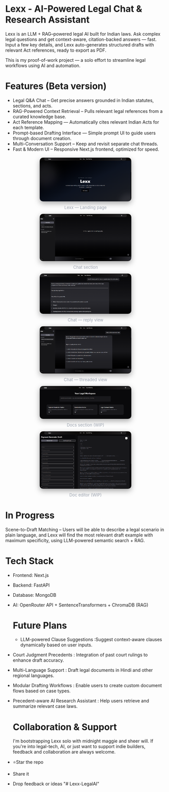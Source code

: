 # Lexx - AI-Powered Legal Chat & Research Assistant
Lexx is an LLM + RAG–powered legal AI built for Indian laws.
Ask complex legal questions and get context-aware, citation-backed answers — fast.
Input a few key details, and Lexx auto-generates structured drafts with relevant Act references, ready to export as PDF.

This is my proof-of-work project — a solo effort to streamline legal workflows using AI and automation.

# Features (Beta version)
- Legal Q&A Chat – Get precise answers grounded in Indian statutes, sections, and acts.
- RAG-Powered Context Retrieval – Pulls relevant legal references from a curated knowledge base.
- Act Reference Mapping — Automatically cites relevant Indian Acts for each template.
- Prompt-based Drafting Interface — Simple prompt UI to guide users through document creation.
- Multi-Conversation Support – Keep and revisit separate chat threads.
- Fast & Modern UI – Responsive Next.js frontend, optimized for speed.

<!-- Screenshots gallery -->
<div style="display:flex;flex-wrap:wrap;gap:12px;justify-content:center;align-items:flex-start;margin:18px 0;">
  <figure style="margin:0;max-width:320px;text-align:center;">
    <a href="public/homepage.png" target="_blank" rel="noopener noreferrer">
      <img src="public/homepage.png" alt="Lexx Landing Page" style="width:90%;max-width:320px;height:auto;border-radius:10px;box-shadow:0 6px 18px rgba(0,0,0,0.35)"/>
    </a>
    <figcaption style="margin-top:8px;font-size:13px;color:#9ca3af;">Lexx — Landing page</figcaption>
  </figure>

  <figure style="margin:0;max-width:320px;text-align:center;">
    <a href="public/chatui.png" target="_blank" rel="noopener noreferrer">
      <img src="public/chatui.png" alt="Lexx Chat Section" style="width:90%;max-width:320px;height:auto;border-radius:10px;box-shadow:0 6px 18px rgba(0,0,0,0.35)"/>
    </a>
    <figcaption style="margin-top:8px;font-size:13px;color:#9ca3af;">Chat section</figcaption>
  </figure>

  <figure style="margin:0;max-width:320px;text-align:center;">
    <a href="public/chat3.png" target="_blank" rel="noopener noreferrer">
      <img src="public/chat3.png" alt="Lexx Chat screenshot" style="width:90%;max-width:320px;height:auto;border-radius:10px;box-shadow:0 6px 18px rgba(0,0,0,0.35)"/>
    </a>
    <figcaption style="margin-top:8px;font-size:13px;color:#9ca3af;">Chat — reply view</figcaption>
  </figure>

  <figure style="margin:0;max-width:320px;text-align:center;">
    <a href="public/chat2.png" target="_blank" rel="noopener noreferrer">
      <img src="public/chat2.png" alt="Lexx Chat screenshot 2" style="width:90%;max-width:320px;height:auto;border-radius:10px;box-shadow:0 6px 18px rgba(0,0,0,0.35)"/>
    </a>
    <figcaption style="margin-top:8px;font-size:13px;color:#9ca3af;">Chat — threaded view</figcaption>
  </figure>

  <figure style="margin:0;max-width:320px;text-align:center;">
    <a href="public/docsSection.png" target="_blank" rel="noopener noreferrer">
      <img src="public/docsSection.png" alt="Lexx Documents section" style="width:90%;max-width:320px;height:auto;border-radius:10px;box-shadow:0 6px 18px rgba(0,0,0,0.35)"/>
    </a>
    <figcaption style="margin-top:8px;font-size:13px;color:#9ca3af;">Docs section (WIP)</figcaption>
  </figure>

  <figure style="margin:0;max-width:320px;text-align:center;">
    <a href="public/docEditor.png" target="_blank" rel="noopener noreferrer">
      <img src="public/docEditor.png" alt="Lexx Document editor" style="width:90%;max-width:320px;height:auto;border-radius:10px;box-shadow:0 6px 18px rgba(0,0,0,0.35)"/>
    </a>
    <figcaption style="margin-top:8px;font-size:13px;color:#9ca3af;">Doc editor (WIP)</figcaption>
  </figure>
</div>


 # In Progress
Scene-to-Draft Matching – Users will be able to describe a legal scenario in plain language, and Lexx will find the most relevant draft example with maximum specificity, using LLM-powered semantic search + RAG.

  # Tech Stack
- Frontend: Next.js
- Backend: FastAPI
- Database: MongoDB
- AI: OpenRouter API + SentenceTransformers + ChromaDB (RAG)

  # Future Plans
  - LLM-powered Clause Suggestions :Suggest context-aware clauses dynamically based on user inputs.
- Court Judgment Precedents : Integration of past court rulings to enhance draft accuracy.
- Multi-Language Support : Draft legal documents in Hindi and other regional languages.
- Modular Drafting Workflows : Enable users to create custom document flows based on case types.
- Precedent-aware AI Research Assistant : Help users retrieve and summarize relevant case laws.

  # Collaboration & Support
  I'm bootstrapping Lexx solo with midnight maggie and sheer will.
If you're into legal-tech, AI, or just want to support indie builders, feedback and collaboration are always welcome.
- ⭐Star the repo
- Share it
- Drop feedback or ideas
"# Lexx-LegalAI" 

